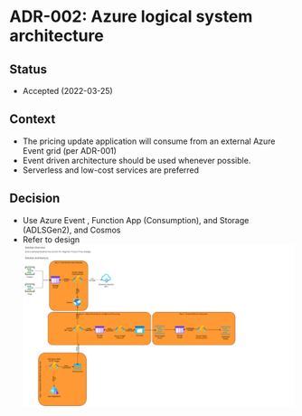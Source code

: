 # ADR-002: Azure logical system architecture

## Status

- Accepted (2022-03-25)

## Context

- The pricing update application will consume from an external Azure Event grid (per ADR-001)
- Event driven architecture should be used whenever possible.
- Serverless and low-cost services are preferred

## Decision

- Use Azure Event , Function App (Consumption), and Storage (ADLSGen2), and Cosmos
- Refer to design  ![ref](IzzyRizzy.drawio.png)